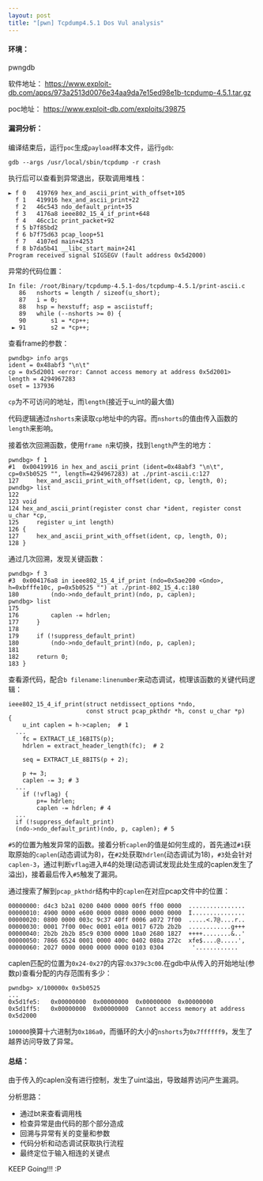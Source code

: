```yaml
---
layout: post
title: "[pwn] Tcpdump4.5.1 Dos Vul analysis"
---
```



#### 环境：

pwngdb

软件地址： https://www.exploit-db.com/apps/973a2513d0076e34aa9da7e15ed98e1b-tcpdump-4.5.1.tar.gz

poc地址： https://www.exploit-db.com/exploits/39875

#### 漏洞分析：

编译结束后，运行`poc`生成`payload`样本文件，运行`gdb`:

    gdb --args /usr/local/sbin/tcpdump -r crash

执行后可以查看到异常退出，获取调用堆栈：

	► f 0   419769 hex_and_ascii_print_with_offset+105
	  f 1   419916 hex_and_ascii_print+22
	  f 2   46c543 ndo_default_print+35
	  f 3   4176a8 ieee802_15_4_if_print+648
	  f 4   46cc1c print_packet+92
	  f 5 b7f85bd2
	  f 6 b7f75d63 pcap_loop+51
	  f 7   4107ed main+4253
	  f 8 b7da5b41 __libc_start_main+241
	Program received signal SIGSEGV (fault address 0x5d2000)

异常的代码位置：

	In file: /root/Binary/tcpdump-4.5.1-dos/tcpdump-4.5.1/print-ascii.c
	   86 	nshorts = length / sizeof(u_short);
	   87 	i = 0;
	   88 	hsp = hexstuff; asp = asciistuff;
	   89 	while (--nshorts >= 0) {
	   90 		s1 = *cp++;
	 ► 91 		s2 = *cp++;

查看frame的参数：

	pwndbg> info args
	ident = 0x48abf3 "\n\t"
	cp = 0x5d2001 <error: Cannot access memory at address 0x5d2001>
	length = 4294967283
	oset = 137936

`cp`为不可访问的地址，而`length`(接近于u_int的最大值)

代码逻辑通过`nshorts`来读取`cp`地址中的内容。而`nshorts`的值由传入函数的`length`来影响。

接着依次回溯函数，使用`frame n`来切换，找到`length`产生的地方：

	pwndbg> f 1
	#1  0x00419916 in hex_and_ascii_print (ident=0x48abf3 "\n\t", cp=0x5b0525 "", length=4294967283) at ./print-ascii.c:127
	127		hex_and_ascii_print_with_offset(ident, cp, length, 0);
	pwndbg> list
	122
	123	void
	124	hex_and_ascii_print(register const char *ident, register const u_char *cp,
	125	    register u_int length)
	126	{
	127		hex_and_ascii_print_with_offset(ident, cp, length, 0);
	128	}

通过几次回溯，发现关键函数：

	pwndbg> f 3
	#3  0x004176a8 in ieee802_15_4_if_print (ndo=0x5ae200 <Gndo>, h=0xbfffe10c, p=0x5b0525 "") at ./print-802_15_4.c:180
	180			(ndo->ndo_default_print)(ndo, p, caplen);
	pwndbg> list
	175
	176			caplen -= hdrlen;
	177		}
	178
	179		if (!suppress_default_print)
	180			(ndo->ndo_default_print)(ndo, p, caplen);
	181
	182		return 0;
	183	}

查看源代码，配合`b filename:linenumber`来动态调试，梳理该函数的关键代码逻辑：

	ieee802_15_4_if_print(struct netdissect_options *ndo,
	                      const struct pcap_pkthdr *h, const u_char *p)
	{
		u_int caplen = h->caplen;  # 1
	  ...
		fc = EXTRACT_LE_16BITS(p);
		hdrlen = extract_header_length(fc);  # 2

		seq = EXTRACT_LE_8BITS(p + 2);

		p += 3;
		caplen -= 3; # 3
	  ...
		if (!vflag) {
			p+= hdrlen;
			caplen -= hdrlen; # 4
	  ...
	  if (!suppress_default_print)
	  (ndo->ndo_default_print)(ndo, p, caplen); # 5

`#5`的位置为触发异常的函数。接着分析`caplen`的值是如何生成的，首先通过`#1`获取原始的`caplen`(动态调试为8)，在`#2`处获取`hdrlen`(动态调试为18)，`#3`处会针对`caplen-3`，通过判断`vflag`进入#4的处理(动态调试发现此处生成的caplen发生了溢出)，接着最后传入`#5`触发了漏洞。

通过搜索了解到`pcap_pkthdr`结构中的`caplen`在对应pcap文件中的位置：

	00000000: d4c3 b2a1 0200 0400 0000 00f5 ff00 0000  ................
	00000010: 4900 0000 e600 0000 0080 0000 0000 0000  I...............
	00000020: 0800 0000 003c 9c37 40ff 0006 a072 7f00  .....<.7@....r..
	00000030: 0001 7f00 00ec 0001 e01a 0017 672b 2b2b  ............g+++
	00000040: 2b2b 2b2b 85c9 0300 0000 10a0 2680 1827  ++++........&..'
	00000050: 7866 6524 0001 0000 400c 0402 080a 272c  xfe$....@.....',
	00000060: 2027 0000 0000 0000 0000 0103 0304        '............

caplen匹配的位置为`0x24-0x27`的内容:`0x379c3c00`.在gdb中从传入的开始地址(参数p)查看分配的内存范围有多少：

	pwndbg> x/100000x 0x5b0525
	...
	0x5d1fe5:	0x00000000	0x00000000	0x00000000	0x00000000
	0x5d1ff5:	0x00000000	0x00000000	Cannot access memory at address 0x5d2000

`100000`换算十六进制为`0x186a0`，而循环的大小的`nshorts`为`0x7ffffff9`，发生了越界访问导致了异常。


#### 总结：

由于传入的caplen没有进行控制，发生了uint溢出，导致越界访问产生漏洞。

分析思路：

* 通过bt来查看调用栈
* 检查异常是由代码的那个部分造成
* 回溯与异常有关的变量和参数
* 代码分析和动态调试获取执行流程
* 最终定位于输入相连的关键点

KEEP Going!!! :P
